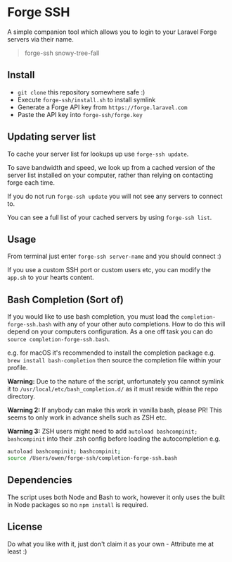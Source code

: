 # Forge SSH

A simple companion tool which allows you to login to your Laravel Forge servers via their name.

> forge-ssh snowy-tree-fall

## Install

- `git clone` this repository somewhere safe :)
- Execute `forge-ssh/install.sh` to install symlink
- Generate a Forge API key from `https://forge.laravel.com`
- Paste the API key into `forge-ssh/forge.key`

## Updating server list

To cache your server list for lookups up use `forge-ssh update`.

To save bandwidth and speed, we look up from a cached version of the server list installed on your computer, rather than relying on contacting forge each time.

If you do not run `forge-ssh update` you will not see any servers to connect to.

You can see a full list of your cached servers by using `forge-ssh list`.

## Usage

From terminal just enter `forge-ssh server-name` and you should connect :)

If you use a custom SSH port or custom users etc, you can modify the `app.sh` to your hearts content.

## Bash Completion (Sort of)

If you would like to use bash completion, you must load the `completion-forge-ssh.bash` with any of your other auto completions.
How to do this will depend on your computers configuration. As a one off task you can do `source completion-forge-ssh.bash`.

e.g. for macOS it's recommended to install the completion package e.g. `brew install bash-completion` then source the completion file within your profile.

**Warning:** Due to the nature of the script, unfortunately you cannot symlink it to `/usr/local/etc/bash_completion.d/` as it must reside within the repo directory.

**Warning 2:** If anybody can make this work in vanilla bash, please PR! This seems to only work in advance shells such as ZSH etc.

**Warning 3:** ZSH users might need to add `autoload bashcompinit; bashcompinit` into their .zsh config before loading the autocompletion e.g.

```sh
autoload bashcompinit; bashcompinit;
source /Users/owen/forge-ssh/completion-forge-ssh.bash
```

## Dependencies

The script uses both Node and Bash to work, however it only uses the built in Node packages so no `npm install` is required.

## License

Do what you like with it, just don't claim it as your own - Attribute me at least :)
